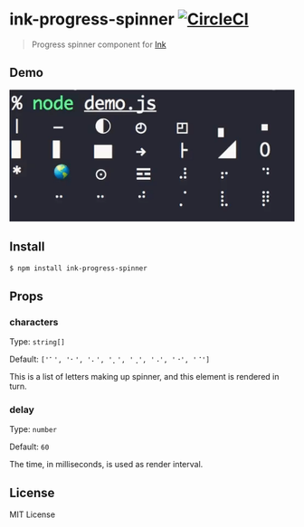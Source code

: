 # ink-progress-spinner [![CircleCI](https://circleci.com/gh/y0za/ink-progress-spinner.svg?style=svg)](https://circleci.com/gh/y0za/ink-progress-spinner)
> Progress spinner component for [Ink](https://github.com/vadimdemedes/ink)

## Demo
![](https://raw.githubusercontent.com/y0za/assets/master/ink-progress-spinner/demo.gif)

## Install
```console
$ npm install ink-progress-spinner
```

## Props

### characters

Type: `string[]`

Default: `['⠁', '⠂', '⠄', '⡀', '⢀', '⠠', '⠐', '⠈']`

This is a list of letters making up spinner, and this element is rendered in turn.

### delay

Type: `number`

Default: `60`

The time, in milliseconds, is used as render interval.

## License
MIT License
